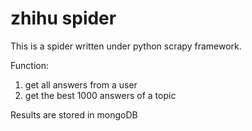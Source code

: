 # zhihu spider
This is a spider written under python scrapy framework.

Function:
1. get all answers from a user
2. get the best 1000 answers of a topic

Results are stored in mongoDB
